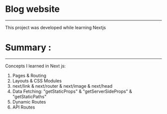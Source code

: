 # Blog website
***
This project was developed while learning Nextjs

# Summary :
***
Concepts I learned in Next js:

1. Pages & Routing
2. Layouts & CSS Modules
3. next/link & next/router & next/image & next/head
4. Data Fetching: "getStaticProps" & "getServerSideProps" & "getStaticPaths"
5. Dynamic Routes
6. API Routes